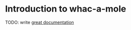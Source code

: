 # Introduction to whac-a-mole

TODO: write [great documentation](http://jacobian.org/writing/what-to-write/)
